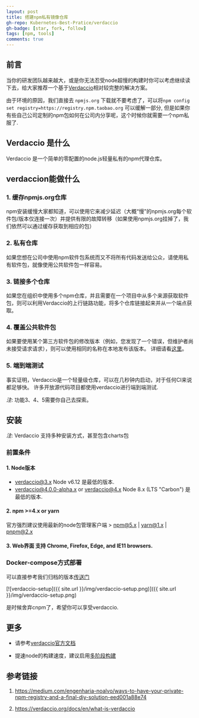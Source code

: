 ```yaml
---
layout: post
title: 搭建npm私有镜像仓库
gh-repo: Kubernetes-Best-Pratice/verdaccio
gh-badge: [star, fork, follow]
tags: [npm, tools]
comments: true
---
```


## 前言
当你的研发团队越来越大，或是你无法忍受node超慢的构建时你可以考虑继续读下去，给大家推荐一个基于[Verdaccio](https://verdaccio.org/docs/en/what-is-verdaccio)相对较完整的解决方案。

由于环境的原因，我们直接去 `npmjs.org` 下载就不要考虑了，可以将`npm config set registry=https://registry.npm.taobao.org` 可以缓解一部分, 但是如果你有些自己公司定制的npm包如何在公司内分享呢，这个时候你就需要一个npm私服了. 


## Verdaccio 是什么
Verdaccio 是一个简单的零配置的node.js轻量私有的npm代理仓库。

## verdaccion能做什么
### 1. 缓存npmjs.org仓库

npm安装缓慢大家都知道，可以使用它来减少延迟（大概“慢”的npmjs.org每个软件包/版本仅连接一次）并提供有限的故障转移（如果使用npmjs.org挂掉了，我们依然可以通过缓存获取到相应的包）

### 2. 私有仓库

如果您想在公司中使用npm软件包系统而又不将所有代码发送给公众，请使用私有软件包，就像使用公共软件包一样容易。

### 3. 链接多个仓库

如果您在组织中使用多个npm仓库，并且需要在一个项目中从多个来源获取软件包，则可以利用Verdaccio的上行链路功能，将多个仓库链接起来并从一个端点获取。

### 4. 覆盖公共软件包

如果要使用某个第三方软件包的修改版本（例如，您发现了一个错误，但维护者尚未接受请求请求），则可以使用相同的名称在本地发布该版本。 详细请看[这里](https://verdaccio.org/docs/en/best#override-public-packages)。

### 5. 端到端测试
事实证明，Verdaccio是一个轻量级仓库，可以在几秒钟内启动，对于任何CI来说都足够快。 许多开放源代码项目都使用verdaccio进行端到端测试.

_注_: 功能3、4、5需要你自己去探索。

## 安装

_注_: Verdaccio 支持多种安装方式，甚至包含charts包

### 前置条件
#### 1. Node版本

* verdaccio@3.x Node v6.12 是最低的版本.
* verdaccio@4.0.0-alpha.x or verdaccio@4.x Node 8.x (LTS "Carbon") 是最低的版本.

#### 2. npm >=4.x or yarn

官方强烈建议使用最新的node包管理客户端 > npm@5.x | yarn@1.x | pnpm@2.x

#### 3. Web界面 支持 Chrome, Firefox, Edge, and IE11 browsers.


### Docker-compose方式部署
可以直接参考我们归档的版本[传送门](https://github.com/Kubernetes-Best-Pratice/verdaccio)

[![verdaccio-setup]({{ site.url }}/img/verdaccio-setup.png)]({{ site.url }}/img/verdaccio-setup.png)


是时候舍弃cnpm了，希望你可以享受verdaccio. 


## 更多
* 请参考[verdaccio官方文档](https://verdaccio.org/docs/en/configuration)

* 提速node的构建速度，建议启用[多阶段构建](https://www.freecodecamp.org/news/speed-up-node-re-builds-leveraging-docker-multi-stage-builds-and-save-money-65189a4ab115/)

## 参考链接
1. https://medium.com/engenharia-noalvo/ways-to-have-your-private-npm-registry-and-a-final-diy-solution-eed001a88e74

2. https://verdaccio.org/docs/en/what-is-verdaccio